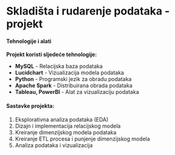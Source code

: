 # Skladišta i rudarenje podataka - projekt

#### **Tehnologije i alati**
**Projekt koristi sljedeće tehnologije:**
- **MySQL** - Relacijska baza podataka
- **Lucidchart** - Vizualizacija modela podataka
- **Python** - Programski jezik za obradu podataka
- **Apache Spark** - Distribuirana obrada podataka
- **Tableau, PowerBI** - Alat za vizualizaciju podataka

#### **Sastavke projekta:**
1. Eksplorativna analiza podataka (EDA)
2. Dizajn i implementacija relacijskog modela
3. Kreiranje dimenzijskog modela podataka
4. Kreiranje ETL procesa i punjenje dimenzijskog modela
5. Analiza podataka i vizualizacija
